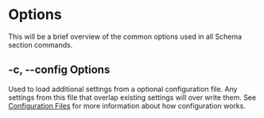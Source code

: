 # Options

This will be a brief overview of the common options used in all Schema
section commands.

## -c, --config Options

Used to load additional settings from a optional configuration file. Any
settings from this file that overlap existing settings will over write
them. See
[Configuration Files](../../ConfigurationFiles.md)
for more information about how configuration works.

